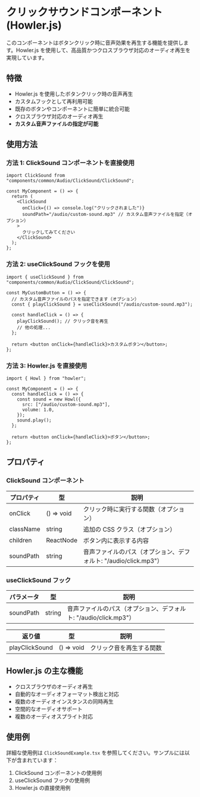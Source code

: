 # クリックサウンドコンポーネント (Howler.js)

このコンポーネントはボタンクリック時に音声効果を再生する機能を提供します。Howler.js を使用して、高品質かつクロスブラウザ対応のオーディオ再生を実現しています。

## 特徴

- Howler.js を使用したボタンクリック時の音声再生
- カスタムフックとして再利用可能
- 既存のボタンやコンポーネントに簡単に統合可能
- クロスブラウザ対応のオーディオ再生
- **カスタム音声ファイルの指定が可能**

## 使用方法

### 方法 1: ClickSound コンポーネントを直接使用

```tsx
import ClickSound from "components/common/Audio/ClickSound/ClickSound";

const MyComponent = () => {
  return (
    <ClickSound
      onClick={() => console.log("クリックされました")}
      soundPath="/audio/custom-sound.mp3" // カスタム音声ファイルを指定（オプション）
    >
      クリックしてみてください
    </ClickSound>
  );
};
```

### 方法 2: useClickSound フックを使用

```tsx
import { useClickSound } from "components/common/Audio/ClickSound/ClickSound";

const MyCustomButton = () => {
  // カスタム音声ファイルのパスを指定できます（オプション）
  const { playClickSound } = useClickSound("/audio/custom-sound.mp3");

  const handleClick = () => {
    playClickSound(); // クリック音を再生
    // 他の処理...
  };

  return <button onClick={handleClick}>カスタムボタン</button>;
};
```

### 方法 3: Howler.js を直接使用

```tsx
import { Howl } from "howler";

const MyComponent = () => {
  const handleClick = () => {
    const sound = new Howl({
      src: ["/audio/custom-sound.mp3"],
      volume: 1.0,
    });
    sound.play();
  };

  return <button onClick={handleClick}>ボタン</button>;
};
```

## プロパティ

### ClickSound コンポーネント

| プロパティ | 型         | 説明                                                             |
| ---------- | ---------- | ---------------------------------------------------------------- |
| onClick    | () => void | クリック時に実行する関数（オプション）                           |
| className  | string     | 追加の CSS クラス（オプション）                                  |
| children   | ReactNode  | ボタン内に表示する内容                                           |
| soundPath  | string     | 音声ファイルのパス（オプション、デフォルト: "/audio/click.mp3"） |

### useClickSound フック

| パラメータ | 型     | 説明                                                             |
| ---------- | ------ | ---------------------------------------------------------------- |
| soundPath  | string | 音声ファイルのパス（オプション、デフォルト: "/audio/click.mp3"） |

| 返り値         | 型         | 説明                     |
| -------------- | ---------- | ------------------------ |
| playClickSound | () => void | クリック音を再生する関数 |

## Howler.js の主な機能

- クロスブラウザのオーディオ再生
- 自動的なオーディオフォーマット検出と対応
- 複数のオーディオインスタンスの同時再生
- 空間的なオーディオサポート
- 複数のオーディオスプライト対応

## 使用例

詳細な使用例は `ClickSoundExample.tsx` を参照してください。サンプルには以下が含まれています：

1. ClickSound コンポーネントの使用例
2. useClickSound フックの使用例
3. Howler.js の直接使用例
